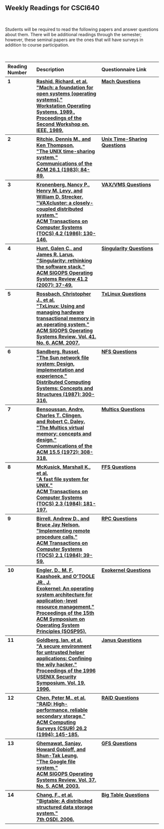 <h2>Weekly Readings for CSCI640</h2>
<br>
<p>Students will be required to read the following papers and answer questions about them. There will be additional readings through the semester; however, these seminal papers are the ones that will have surveys in addition to course participation.</p>
<br>
<table>
	<tr>
		<th align="left" width="125">Reading Number</th>
		<th align="left" width="400">Description</th>
		<th align="left" width="400">Questionnaire Link</th>
		<!--<th align="left">Grades</th>-->
	</tr>
	<tr>
		<th align="left" width="125" valign="top">1</th>
		<th align="left" width="400"><a href="http://www.bryancdixon.com/static/CSCI640/machos.pdf">Rashid, Richard, et al. <br>"Mach: a foundation for open systems [operating systems]."<br> Workstation Operating Systems, 1989., <br>Proceedings of the Second Workshop on. IEEE, 1989.</a></th>
		<th align="left" width="400" valign="top"><a href="https://forms.gle/y669RitWk8kXyKzY8">Mach Questions</a></th>
		<!--<th align="left">Grades</th>-->
	</tr>
	<tr>
		<th align="left" width="125" valign="top">2</th>
		<th align="left" width="400"><a href="http://www.bryancdixon.com/static/CSCI640/unix.pdf">Ritchie, Dennis M., and Ken Thompson. <br>"The UNIX time-sharing system." <br>Communications of the ACM 26.1 (1983): 84-89.</a></th>
		<th align="left" width="400" valign="top"><a href="https://forms.gle/y669RitWk8kXyKzY8">Unix Time-Sharing Questions</a></th>
	</tr>
    <tr>
		<th align="left" width="125" valign="top">3</th>
		<th align="left" width="400"><a href="http://www.bryancdixon.com/static/CSCI640/vaxvms.pdf">Kronenberg, Nancy P., Henry M. Levy, and William D. Strecker. <br>"VAXcluster: a closely-coupled distributed system." <br>ACM Transactions on Computer Systems (TOCS) 4.2 (1986): 130-146.</a></th>
		<th align="left" width="400" valign="top"><a href="https://forms.gle/y669RitWk8kXyKzY8">VAX/VMS Questions</a></th>
	</tr>
	<tr>
		<th align="left" width="125" valign="top">4</th>
		<th align="left" width="400"><a href="http://www.bryancdixon.com/static/CSCI640/singularity.pdf">Hunt, Galen C., and James R. Larus. <br>"Singularity: rethinking the software stack." <br>ACM SIGOPS Operating Systems Review 41.2 (2007): 37-49.</a></th>
		<th align="left" width="400" valign="top"><a href="https://forms.gle/y669RitWk8kXyKzY8">Singularity Questions</a></th>
	</tr>
	<tr>
		<th align="left" width="125" valign="top">5</th>
		<th align="left" width="400"><a href="http://www.bryancdixon.com/static/CSCI640/txlinux.pdf">Rossbach, Christopher J., et al. <br>"TxLinux: Using and managing hardware transactional memory in an operating system." <br>ACM SIGOPS Operating Systems Review. Vol. 41. No. 6. ACM, 2007.</a></th>
		<th align="left" width="400" valign="top"><a href="https://forms.gle/y669RitWk8kXyKzY8">TxLinux Questions</a></th>
	</tr>
	<tr>
		<th align="left" width="125" valign="top">6</th>
		<th align="left" width="400"><a href="http://www.bryancdixon.com/static/CSCI640/nfs.pdf">Sandberg, Russel. <br>"The Sun network file system: Design, implementation and experience." <br>Distributed Computing Systems: Concepts and Structures (1987): 300-316.</a></th>
		<th align="left" width="400" valign="top"><a href="https://forms.gle/y669RitWk8kXyKzY8">NFS Questions</a></th>
	</tr>
	<tr>
		<th align="left" width="125" valign="top">7</th>
		<th align="left" width="400"><a href="http://www.bryancdixon.com/static/CSCI640/multics.pdf">Bensoussan, Andre, Charles T. Clingen, <br>and Robert C. Daley. <br>"The Multics virtual memory: concepts and design." <br>Communications of the ACM 15.5 (1972): 308-318.</a></th>
		<th align="left" width="400" valign="top"><a href="https://forms.gle/y669RitWk8kXyKzY8">Multics Questions</a></th>
	</tr>
	<tr>
		<th align="left" width="125" valign="top">8</th>
		<th align="left" width="400"><a href="http://www.bryancdixon.com/static/CSCI640/ffs.pdf">McKusick, Marshall K., et al.<br>"A fast file system for UNIX." <br>ACM Transactions on Computer Systems (TOCS) 2.3 (1984): 181-197.</a></th>
		<th align="left" width="400" valign="top"><a href="https://forms.gle/y669RitWk8kXyKzY8">FFS Questions</a></th>
	</tr>
	<tr>
		<th align="left" width="125" valign="top">9</th>
		<th align="left" width="400"><a href="http://www.bryancdixon.com/static/CSCI640/rpc.pdf">Birrell, Andrew D., and Bruce Jay Nelson. <br>"Implementing remote procedure calls." <br>ACM Transactions on Computer Systems (TOCS) 2.1 (1984): 39-59.</a></th>
		<th align="left" width="400" valign="top"><a href="https://forms.gle/y669RitWk8kXyKzY8">RPC Questions</a></th>
	</tr>
	<tr>
		<th align="left" width="125" valign="top">10</th>
		<th align="left" width="400"><a href="http://www.bryancdixon.com/static/CSCI640/exokernel.pdf">Engler, D., M. F. Kaashoek, and O'TOOLE JR., J. <br>Exokernel: An operating system architecture for application-level resource management." <br>Proceedings of the 15th ACM Symposium on Operating System Principles (SOSP95).</a></th>
		<th align="left" width="400" valign="top"><a href="https://forms.gle/y669RitWk8kXyKzY8">Exokernel Questions</a></th>
	</tr>
	<tr>
		<th align="left" width="125" valign="top">11</th>
		<th align="left" width="400"><a href="http://www.bryancdixon.com/static/CSCI640/janus-usenix96.pdf">Goldberg, Ian, et al. <br>"A secure environment for untrusted helper applications: Confining the wily hacker." <br>Proceedings of the 1996 USENIX Security Symposium. Vol. 19. 1996.</a></th>
		<th align="left" width="400" valign="top"><a href="https://forms.gle/y669RitWk8kXyKzY8">Janus Questions</a></th>
	</tr>
	<tr>
		<th align="left" width="125" valign="top">12</th>
		<th align="left" width="400"><a href="http://www.bryancdixon.com/static/CSCI640/RAID84.pdf">Chen, Peter M., et al. <br>"RAID: High-performance, reliable secondary storage." <br>ACM Computing Surveys (CSUR) 26.2 (1994): 145-185.</a></th>
		<th align="left" width="400" valign="top"><a href="https://forms.gle/y669RitWk8kXyKzY8">RAID Questions</a></th>
	</tr>
	<tr>
		<th align="left" width="125" valign="top">13</th>
		<th align="left" width="400"><a href="http://www.bryancdixon.com/static/CSCI640/gfs.pdf">Ghemawat, Sanjay, Howard Gobioff, and Shun-Tak Leung. <br>"The Google file system." <br>ACM SIGOPS Operating Systems Review. Vol. 37. No. 5. ACM, 2003.</a></th>
		<th align="left" width="400" valign="top"><a href="https://forms.gle/y669RitWk8kXyKzY8">GFS Questions</a></th>
	</tr>
	<tr>
		<th align="left" width="125" valign="top">14</th>
		<th align="left" width="400"><a href="http://www.bryancdixon.com/static/CSCI640/bigtable.pdf">Chang, F., et al. <br>"Bigtable: A distributed structured data storage system." <br>7th OSDI. 2006.</a></th>
		<th align="left" width="400" valign="top"><a href="https://forms.gle/y669RitWk8kXyKzY8">Big Table Questions</a></th>
	</tr>
</table>
